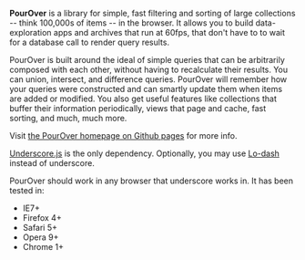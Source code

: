 **PourOver** is a library for simple, fast filtering and sorting of large collections -- think 100,000s of items -- in the browser. It allows you to build data-exploration apps and archives that run at 60fps, that don't have to to wait for a database call to render query results.

PourOver is built around the ideal of simple queries that can be arbitrarily composed with each other, without having to recalculate their results. You can union, intersect, and difference queries. PourOver will remember how your queries were constructed and can smartly update them when items are added or modified. You also get useful features like collections that buffer their information periodically, views that page and cache, fast sorting, and much, much more.

Visit [the PourOver homepage on Github pages](http://nytimes.github.io/pourover) for more info.

[Underscore.js](http://underscorejs.org/) is the only dependency. Optionally, you may use [Lo-dash](https://lodash.com/) instead of underscore.

PourOver should work in any browser that underscore works in. It has been tested in:
- IE7+
- Firefox 4+
- Safari 5+
- Opera 9+
- Chrome 1+
